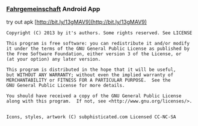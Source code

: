 ### [Fahrgemeinschaft](http://fahrgemeinschaft.de) Android App 
try out apk [http://bit.ly/13gMAV9](http://bit.ly/13gMAV9)

    Copyright (C) 2013 by it's authors. Some rights reserved. See LICENSE

    This program is free software: you can redistribute it and/or modify
    it under the terms of the GNU General Public License as published by
    the Free Software Foundation, either version 3 of the License, or
    (at your option) any later version.

    This program is distributed in the hope that it will be useful,
    but WITHOUT ANY WARRANTY; without even the implied warranty of
    MERCHANTABILITY or FITNESS FOR A PARTICULAR PURPOSE.  See the
    GNU General Public License for more details.

    You should have received a copy of the GNU General Public License
    along with this program.  If not, see <http://www.gnu.org/licenses/>.


    Icons, styles, artwork (C) subphisticated.com Licensed CC-NC-SA
